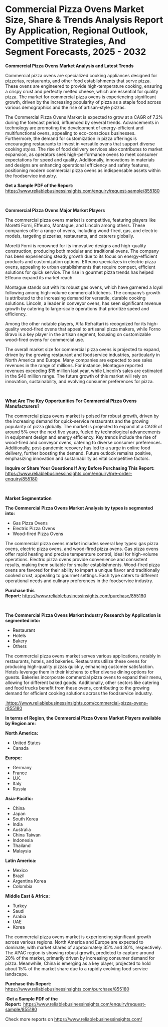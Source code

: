 <p><h1>Commercial Pizza Ovens Market Size, Share & Trends Analysis Report By Application, Regional Outlook, Competitive Strategies, And Segment Forecasts, 2025 - 2032</h1></p><p><strong>Commercial Pizza Ovens Market Analysis and Latest Trends</strong></p>
<p><p>Commercial pizza ovens are specialized cooking appliances designed for pizzerias, restaurants, and other food establishments that serve pizza. These ovens are engineered to provide high-temperature cooking, ensuring a crispy crust and perfectly melted cheese, which are essential for quality pizza. The market for commercial pizza ovens is experiencing significant growth, driven by the increasing popularity of pizza as a staple food across various demographics and the rise of artisan-style pizzas.</p><p>The Commercial Pizza Ovens Market is expected to grow at a CAGR of 7.2% during the forecast period, influenced by several trends. Advancements in technology are promoting the development of energy-efficient and multifunctional ovens, appealing to eco-conscious businesses. Furthermore, the demand for customization in pizza offerings is encouraging restaurants to invest in versatile ovens that support diverse cooking styles. The rise of food delivery services also contributes to market expansion, as operators seek high-performance ovens to meet consumer expectations for speed and quality. Additionally, innovations in materials and designs are enhancing operational efficiency and safety features, positioning modern commercial pizza ovens as indispensable assets within the foodservice industry.</p></p>
<p><strong>Get a Sample PDF of the Report:&nbsp;</strong> <a href="https://www.reliablebusinessinsights.com/enquiry/request-sample/855180?utm_campaign=2885&utm_medium=2&utm_source=Github&utm_content=ia&utm_term=02032025&utm_id=commercial-pizza-ovens">https://www.reliablebusinessinsights.com/enquiry/request-sample/855180</a></p>
<p>&nbsp;</p>
<p><strong>Commercial Pizza Ovens Major Market Players</strong></p>
<p><p>The commercial pizza ovens market is competitive, featuring players like Moretti Forni, Effeuno, Montague, and Lincoln among others. These companies offer a range of ovens, including wood-fired, gas, and electric models, targeting pizzerias, restaurants, and caterers globally.</p><p>Moretti Forni is renowned for its innovative designs and high-quality construction, producing both modular and traditional ovens. The company has been experiencing steady growth due to its focus on energy-efficient products and customization options. Effeuno specializes in electric pizza ovens, appealing to urban establishments that require compact, efficient solutions for quick service. The rise in gourmet pizza trends has helped Effeuno expand its market reach.</p><p>Montague stands out with its robust gas ovens, which have garnered a loyal following among high-volume commercial kitchens. The company’s growth is attributed to the increasing demand for versatile, durable cooking solutions. Lincoln, a leader in conveyor ovens, has seen significant revenue growth by catering to large-scale operations that prioritize speed and efficiency.</p><p>Among the other notable players, Alfa Refrattari is recognized for its high-quality wood-fired ovens that appeal to artisanal pizza makers, while Forno Bravo is a key player in the artisan segment, focusing on customizable wood-fired ovens for commercial use.</p><p>The overall market size for commercial pizza ovens is projected to expand, driven by the growing restaurant and foodservice industries, particularly in North America and Europe. Many companies are expected to see sales revenues in the range of millions. For instance, Montague reported revenues exceeding $15 million last year, while Lincoln’s sales are estimated in the $40 million range. The future growth of this market will rely on innovation, sustainability, and evolving consumer preferences for pizza.</p></p>
<p>&nbsp;</p>
<p><strong>What Are The Key Opportunities For Commercial Pizza Ovens Manufacturers?</strong></p>
<p><p>The commercial pizza ovens market is poised for robust growth, driven by the increasing demand for quick-service restaurants and the growing popularity of pizza globally. The market is projected to expand at a CAGR of around 5% over the next five years, fueled by technological advancements in equipment design and energy efficiency. Key trends include the rise of wood-fired and conveyor ovens, catering to diverse consumer preferences. Additionally, post-pandemic recovery has led to a surge in online food delivery, further boosting the demand. Future outlook remains positive, emphasizing innovation and sustainability as vital competitive factors.</p></p>
<p><strong>Inquire or Share Your Questions If Any Before Purchasing This Report:</strong> <a href="https://www.reliablebusinessinsights.com/enquiry/pre-order-enquiry/855180?utm_campaign=2885&utm_medium=2&utm_source=Github&utm_content=ia&utm_term=02032025&utm_id=commercial-pizza-ovens">https://www.reliablebusinessinsights.com/enquiry/pre-order-enquiry/855180</a></p>
<p>&nbsp;</p>
<p><strong>Market Segmentation</strong></p>
<p><strong>The Commercial Pizza Ovens Market Analysis by types is segmented into:</strong></p>
<p><ul><li>Gas Pizza Ovens</li><li>Electric Pizza Ovens</li><li>Wood-fired Pizza Ovens</li></ul></p>
<p><p>The commercial pizza ovens market includes several key types: gas pizza ovens, electric pizza ovens, and wood-fired pizza ovens. Gas pizza ovens offer rapid heating and precise temperature control, ideal for high-volume operations. Electric pizza ovens provide convenience and consistent results, making them suitable for smaller establishments. Wood-fired pizza ovens are favored for their ability to impart a unique flavor and traditionally cooked crust, appealing to gourmet settings. Each type caters to different operational needs and culinary preferences in the foodservice industry.</p></p>
<p><strong>Purchase this Report:&nbsp;</strong><a href="https://www.reliablebusinessinsights.com/purchase/855180?utm_campaign=2885&utm_medium=2&utm_source=Github&utm_content=ia&utm_term=02032025&utm_id=commercial-pizza-ovens">https://www.reliablebusinessinsights.com/purchase/855180</a></p>
<p>&nbsp;</p>
<p><strong>The Commercial Pizza Ovens Market Industry Research by Application is segmented into:</strong></p>
<p><ul><li>Restaurant</li><li>Hotels</li><li>Bakery</li><li>Others</li></ul></p>
<p><p>The commercial pizza ovens market serves various applications, notably in restaurants, hotels, and bakeries. Restaurants utilize these ovens for producing high-quality pizzas quickly, enhancing customer satisfaction. Hotels leverage them in their kitchens to offer diverse dining options for guests. Bakeries incorporate commercial pizza ovens to expand their menu, allowing for different baked goods. Additionally, other sectors like catering and food trucks benefit from these ovens, contributing to the growing demand for efficient cooking solutions across the foodservice industry.</p></p>
<p><a href="https://www.reliablebusinessinsights.com/commercial-pizza-ovens-r855180?utm_campaign=2885&utm_medium=2&utm_source=Github&utm_content=ia&utm_term=02032025&utm_id=commercial-pizza-ovens">&nbsp;https://www.reliablebusinessinsights.com/commercial-pizza-ovens-r855180</a></p>
<p><strong>In terms of Region, the Commercial Pizza Ovens Market Players available by Region are:</strong></p>
<p>
    <p> <strong> North America: </strong>
        <ul>
            <li>United States</li>
            <li>Canada</li>
        </ul>
        </p> 
    <p> <strong> Europe: </strong>
        <ul>
            <li>Germany</li>
            <li>France</li>
            <li>U.K.</li>
            <li>Italy</li>
            <li>Russia</li>
        </ul>
        </p> 
    <p> <strong> Asia-Pacific: </strong>
        <ul>
            <li>China</li>
            <li>Japan</li>
            <li>South Korea</li>
            <li>India</li>
            <li>Australia</li>
            <li>China Taiwan</li>
            <li>Indonesia</li>
            <li>Thailand</li>
            <li>Malaysia</li>
        </ul>
        </p> 
    <p> <strong> Latin America: </strong>
        <ul>
            <li>Mexico</li>
            <li>Brazil</li>
            <li>Argentina Korea</li>
            <li>Colombia</li>
        </ul>
        </p> 
    <p> <strong> Middle East & Africa: </strong>
        <ul>
            <li>Turkey</li>
            <li>Saudi</li>
            <li>Arabia</li>
            <li>UAE</li>
            <li>Korea</li>
        </ul>
    </p>
    </p>
<p><p>The commercial pizza ovens market is experiencing significant growth across various regions. North America and Europe are expected to dominate, with market shares of approximately 35% and 30%, respectively. The APAC region is showing robust growth, predicted to capture around 20% of the market, primarily driven by increasing consumer demand for pizza. Meanwhile, China is emerging as a key player, projected to hold about 15% of the market share due to a rapidly evolving food service landscape.</p></p>
<p><strong>Purchase this Report: </strong><a href="https://www.reliablebusinessinsights.com/purchase/855180?utm_campaign=2885&utm_medium=2&utm_source=Github&utm_content=ia&utm_term=02032025&utm_id=commercial-pizza-ovens">https://www.reliablebusinessinsights.com/purchase/855180</a></p>
<p>&nbsp;<strong>Get a Sample PDF of the Report:&nbsp;&nbsp;</strong><a href="https://www.reliablebusinessinsights.com/enquiry/request-sample/855180?utm_campaign=2885&utm_medium=2&utm_source=Github&utm_content=ia&utm_term=02032025&utm_id=commercial-pizza-ovens">https://www.reliablebusinessinsights.com/enquiry/request-sample/855180</a></p>
<p><strong></strong></p>
<p>Check more reports on <a href="https://www.reliablebusinessinsights.com/?utm_campaign=2885&utm_medium=2&utm_source=Github&utm_content=ia&utm_term=02032025&utm_id=commercial-pizza-ovens">https://www.reliablebusinessinsights.com/</a></p>